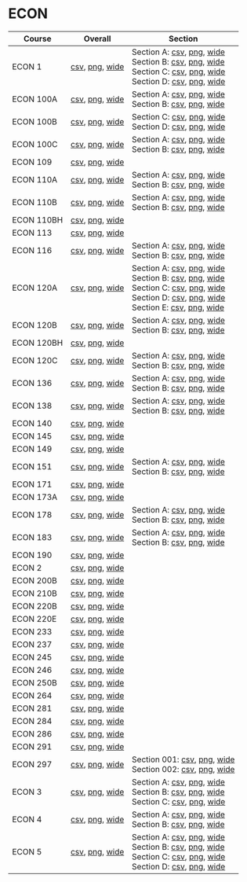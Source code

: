 # ECON

| Course | Overall | Section |
| ------ | ------- | ------- |
| ECON 1 | [csv](https://github.com/UCSD-Historical-Enrollment-Data/2024Winter/blob/main/overall/ECON%201.csv), [png](https://raw.githubusercontent.com/UCSD-Historical-Enrollment-Data/2024Winter/main/plot_overall/ECON%201.png), [wide](https://raw.githubusercontent.com/UCSD-Historical-Enrollment-Data/2024Winter/main/plot_overall_wide/ECON%201.png) | Section A: [csv](https://github.com/UCSD-Historical-Enrollment-Data/2024Winter/blob/main/section/ECON%201_A.csv), [png](https://raw.githubusercontent.com/UCSD-Historical-Enrollment-Data/2024Winter/main/plot_section/ECON%201_A.png), [wide](https://raw.githubusercontent.com/UCSD-Historical-Enrollment-Data/2024Winter/main/plot_section_wide/ECON%201_A.png)<br>Section B: [csv](https://github.com/UCSD-Historical-Enrollment-Data/2024Winter/blob/main/section/ECON%201_B.csv), [png](https://raw.githubusercontent.com/UCSD-Historical-Enrollment-Data/2024Winter/main/plot_section/ECON%201_B.png), [wide](https://raw.githubusercontent.com/UCSD-Historical-Enrollment-Data/2024Winter/main/plot_section_wide/ECON%201_B.png)<br>Section C: [csv](https://github.com/UCSD-Historical-Enrollment-Data/2024Winter/blob/main/section/ECON%201_C.csv), [png](https://raw.githubusercontent.com/UCSD-Historical-Enrollment-Data/2024Winter/main/plot_section/ECON%201_C.png), [wide](https://raw.githubusercontent.com/UCSD-Historical-Enrollment-Data/2024Winter/main/plot_section_wide/ECON%201_C.png)<br>Section D: [csv](https://github.com/UCSD-Historical-Enrollment-Data/2024Winter/blob/main/section/ECON%201_D.csv), [png](https://raw.githubusercontent.com/UCSD-Historical-Enrollment-Data/2024Winter/main/plot_section/ECON%201_D.png), [wide](https://raw.githubusercontent.com/UCSD-Historical-Enrollment-Data/2024Winter/main/plot_section_wide/ECON%201_D.png) |
| ECON 100A | [csv](https://github.com/UCSD-Historical-Enrollment-Data/2024Winter/blob/main/overall/ECON%20100A.csv), [png](https://raw.githubusercontent.com/UCSD-Historical-Enrollment-Data/2024Winter/main/plot_overall/ECON%20100A.png), [wide](https://raw.githubusercontent.com/UCSD-Historical-Enrollment-Data/2024Winter/main/plot_overall_wide/ECON%20100A.png) | Section A: [csv](https://github.com/UCSD-Historical-Enrollment-Data/2024Winter/blob/main/section/ECON%20100A_A.csv), [png](https://raw.githubusercontent.com/UCSD-Historical-Enrollment-Data/2024Winter/main/plot_section/ECON%20100A_A.png), [wide](https://raw.githubusercontent.com/UCSD-Historical-Enrollment-Data/2024Winter/main/plot_section_wide/ECON%20100A_A.png)<br>Section B: [csv](https://github.com/UCSD-Historical-Enrollment-Data/2024Winter/blob/main/section/ECON%20100A_B.csv), [png](https://raw.githubusercontent.com/UCSD-Historical-Enrollment-Data/2024Winter/main/plot_section/ECON%20100A_B.png), [wide](https://raw.githubusercontent.com/UCSD-Historical-Enrollment-Data/2024Winter/main/plot_section_wide/ECON%20100A_B.png) |
| ECON 100B | [csv](https://github.com/UCSD-Historical-Enrollment-Data/2024Winter/blob/main/overall/ECON%20100B.csv), [png](https://raw.githubusercontent.com/UCSD-Historical-Enrollment-Data/2024Winter/main/plot_overall/ECON%20100B.png), [wide](https://raw.githubusercontent.com/UCSD-Historical-Enrollment-Data/2024Winter/main/plot_overall_wide/ECON%20100B.png) | Section C: [csv](https://github.com/UCSD-Historical-Enrollment-Data/2024Winter/blob/main/section/ECON%20100B_C.csv), [png](https://raw.githubusercontent.com/UCSD-Historical-Enrollment-Data/2024Winter/main/plot_section/ECON%20100B_C.png), [wide](https://raw.githubusercontent.com/UCSD-Historical-Enrollment-Data/2024Winter/main/plot_section_wide/ECON%20100B_C.png)<br>Section D: [csv](https://github.com/UCSD-Historical-Enrollment-Data/2024Winter/blob/main/section/ECON%20100B_D.csv), [png](https://raw.githubusercontent.com/UCSD-Historical-Enrollment-Data/2024Winter/main/plot_section/ECON%20100B_D.png), [wide](https://raw.githubusercontent.com/UCSD-Historical-Enrollment-Data/2024Winter/main/plot_section_wide/ECON%20100B_D.png) |
| ECON 100C | [csv](https://github.com/UCSD-Historical-Enrollment-Data/2024Winter/blob/main/overall/ECON%20100C.csv), [png](https://raw.githubusercontent.com/UCSD-Historical-Enrollment-Data/2024Winter/main/plot_overall/ECON%20100C.png), [wide](https://raw.githubusercontent.com/UCSD-Historical-Enrollment-Data/2024Winter/main/plot_overall_wide/ECON%20100C.png) | Section A: [csv](https://github.com/UCSD-Historical-Enrollment-Data/2024Winter/blob/main/section/ECON%20100C_A.csv), [png](https://raw.githubusercontent.com/UCSD-Historical-Enrollment-Data/2024Winter/main/plot_section/ECON%20100C_A.png), [wide](https://raw.githubusercontent.com/UCSD-Historical-Enrollment-Data/2024Winter/main/plot_section_wide/ECON%20100C_A.png)<br>Section B: [csv](https://github.com/UCSD-Historical-Enrollment-Data/2024Winter/blob/main/section/ECON%20100C_B.csv), [png](https://raw.githubusercontent.com/UCSD-Historical-Enrollment-Data/2024Winter/main/plot_section/ECON%20100C_B.png), [wide](https://raw.githubusercontent.com/UCSD-Historical-Enrollment-Data/2024Winter/main/plot_section_wide/ECON%20100C_B.png) |
| ECON 109 | [csv](https://github.com/UCSD-Historical-Enrollment-Data/2024Winter/blob/main/overall/ECON%20109.csv), [png](https://raw.githubusercontent.com/UCSD-Historical-Enrollment-Data/2024Winter/main/plot_overall/ECON%20109.png), [wide](https://raw.githubusercontent.com/UCSD-Historical-Enrollment-Data/2024Winter/main/plot_overall_wide/ECON%20109.png) |  |
| ECON 110A | [csv](https://github.com/UCSD-Historical-Enrollment-Data/2024Winter/blob/main/overall/ECON%20110A.csv), [png](https://raw.githubusercontent.com/UCSD-Historical-Enrollment-Data/2024Winter/main/plot_overall/ECON%20110A.png), [wide](https://raw.githubusercontent.com/UCSD-Historical-Enrollment-Data/2024Winter/main/plot_overall_wide/ECON%20110A.png) | Section A: [csv](https://github.com/UCSD-Historical-Enrollment-Data/2024Winter/blob/main/section/ECON%20110A_A.csv), [png](https://raw.githubusercontent.com/UCSD-Historical-Enrollment-Data/2024Winter/main/plot_section/ECON%20110A_A.png), [wide](https://raw.githubusercontent.com/UCSD-Historical-Enrollment-Data/2024Winter/main/plot_section_wide/ECON%20110A_A.png)<br>Section B: [csv](https://github.com/UCSD-Historical-Enrollment-Data/2024Winter/blob/main/section/ECON%20110A_B.csv), [png](https://raw.githubusercontent.com/UCSD-Historical-Enrollment-Data/2024Winter/main/plot_section/ECON%20110A_B.png), [wide](https://raw.githubusercontent.com/UCSD-Historical-Enrollment-Data/2024Winter/main/plot_section_wide/ECON%20110A_B.png) |
| ECON 110B | [csv](https://github.com/UCSD-Historical-Enrollment-Data/2024Winter/blob/main/overall/ECON%20110B.csv), [png](https://raw.githubusercontent.com/UCSD-Historical-Enrollment-Data/2024Winter/main/plot_overall/ECON%20110B.png), [wide](https://raw.githubusercontent.com/UCSD-Historical-Enrollment-Data/2024Winter/main/plot_overall_wide/ECON%20110B.png) | Section A: [csv](https://github.com/UCSD-Historical-Enrollment-Data/2024Winter/blob/main/section/ECON%20110B_A.csv), [png](https://raw.githubusercontent.com/UCSD-Historical-Enrollment-Data/2024Winter/main/plot_section/ECON%20110B_A.png), [wide](https://raw.githubusercontent.com/UCSD-Historical-Enrollment-Data/2024Winter/main/plot_section_wide/ECON%20110B_A.png)<br>Section B: [csv](https://github.com/UCSD-Historical-Enrollment-Data/2024Winter/blob/main/section/ECON%20110B_B.csv), [png](https://raw.githubusercontent.com/UCSD-Historical-Enrollment-Data/2024Winter/main/plot_section/ECON%20110B_B.png), [wide](https://raw.githubusercontent.com/UCSD-Historical-Enrollment-Data/2024Winter/main/plot_section_wide/ECON%20110B_B.png) |
| ECON 110BH | [csv](https://github.com/UCSD-Historical-Enrollment-Data/2024Winter/blob/main/overall/ECON%20110BH.csv), [png](https://raw.githubusercontent.com/UCSD-Historical-Enrollment-Data/2024Winter/main/plot_overall/ECON%20110BH.png), [wide](https://raw.githubusercontent.com/UCSD-Historical-Enrollment-Data/2024Winter/main/plot_overall_wide/ECON%20110BH.png) |  |
| ECON 113 | [csv](https://github.com/UCSD-Historical-Enrollment-Data/2024Winter/blob/main/overall/ECON%20113.csv), [png](https://raw.githubusercontent.com/UCSD-Historical-Enrollment-Data/2024Winter/main/plot_overall/ECON%20113.png), [wide](https://raw.githubusercontent.com/UCSD-Historical-Enrollment-Data/2024Winter/main/plot_overall_wide/ECON%20113.png) |  |
| ECON 116 | [csv](https://github.com/UCSD-Historical-Enrollment-Data/2024Winter/blob/main/overall/ECON%20116.csv), [png](https://raw.githubusercontent.com/UCSD-Historical-Enrollment-Data/2024Winter/main/plot_overall/ECON%20116.png), [wide](https://raw.githubusercontent.com/UCSD-Historical-Enrollment-Data/2024Winter/main/plot_overall_wide/ECON%20116.png) | Section A: [csv](https://github.com/UCSD-Historical-Enrollment-Data/2024Winter/blob/main/section/ECON%20116_A.csv), [png](https://raw.githubusercontent.com/UCSD-Historical-Enrollment-Data/2024Winter/main/plot_section/ECON%20116_A.png), [wide](https://raw.githubusercontent.com/UCSD-Historical-Enrollment-Data/2024Winter/main/plot_section_wide/ECON%20116_A.png)<br>Section B: [csv](https://github.com/UCSD-Historical-Enrollment-Data/2024Winter/blob/main/section/ECON%20116_B.csv), [png](https://raw.githubusercontent.com/UCSD-Historical-Enrollment-Data/2024Winter/main/plot_section/ECON%20116_B.png), [wide](https://raw.githubusercontent.com/UCSD-Historical-Enrollment-Data/2024Winter/main/plot_section_wide/ECON%20116_B.png) |
| ECON 120A | [csv](https://github.com/UCSD-Historical-Enrollment-Data/2024Winter/blob/main/overall/ECON%20120A.csv), [png](https://raw.githubusercontent.com/UCSD-Historical-Enrollment-Data/2024Winter/main/plot_overall/ECON%20120A.png), [wide](https://raw.githubusercontent.com/UCSD-Historical-Enrollment-Data/2024Winter/main/plot_overall_wide/ECON%20120A.png) | Section A: [csv](https://github.com/UCSD-Historical-Enrollment-Data/2024Winter/blob/main/section/ECON%20120A_A.csv), [png](https://raw.githubusercontent.com/UCSD-Historical-Enrollment-Data/2024Winter/main/plot_section/ECON%20120A_A.png), [wide](https://raw.githubusercontent.com/UCSD-Historical-Enrollment-Data/2024Winter/main/plot_section_wide/ECON%20120A_A.png)<br>Section B: [csv](https://github.com/UCSD-Historical-Enrollment-Data/2024Winter/blob/main/section/ECON%20120A_B.csv), [png](https://raw.githubusercontent.com/UCSD-Historical-Enrollment-Data/2024Winter/main/plot_section/ECON%20120A_B.png), [wide](https://raw.githubusercontent.com/UCSD-Historical-Enrollment-Data/2024Winter/main/plot_section_wide/ECON%20120A_B.png)<br>Section C: [csv](https://github.com/UCSD-Historical-Enrollment-Data/2024Winter/blob/main/section/ECON%20120A_C.csv), [png](https://raw.githubusercontent.com/UCSD-Historical-Enrollment-Data/2024Winter/main/plot_section/ECON%20120A_C.png), [wide](https://raw.githubusercontent.com/UCSD-Historical-Enrollment-Data/2024Winter/main/plot_section_wide/ECON%20120A_C.png)<br>Section D: [csv](https://github.com/UCSD-Historical-Enrollment-Data/2024Winter/blob/main/section/ECON%20120A_D.csv), [png](https://raw.githubusercontent.com/UCSD-Historical-Enrollment-Data/2024Winter/main/plot_section/ECON%20120A_D.png), [wide](https://raw.githubusercontent.com/UCSD-Historical-Enrollment-Data/2024Winter/main/plot_section_wide/ECON%20120A_D.png)<br>Section E: [csv](https://github.com/UCSD-Historical-Enrollment-Data/2024Winter/blob/main/section/ECON%20120A_E.csv), [png](https://raw.githubusercontent.com/UCSD-Historical-Enrollment-Data/2024Winter/main/plot_section/ECON%20120A_E.png), [wide](https://raw.githubusercontent.com/UCSD-Historical-Enrollment-Data/2024Winter/main/plot_section_wide/ECON%20120A_E.png) |
| ECON 120B | [csv](https://github.com/UCSD-Historical-Enrollment-Data/2024Winter/blob/main/overall/ECON%20120B.csv), [png](https://raw.githubusercontent.com/UCSD-Historical-Enrollment-Data/2024Winter/main/plot_overall/ECON%20120B.png), [wide](https://raw.githubusercontent.com/UCSD-Historical-Enrollment-Data/2024Winter/main/plot_overall_wide/ECON%20120B.png) | Section A: [csv](https://github.com/UCSD-Historical-Enrollment-Data/2024Winter/blob/main/section/ECON%20120B_A.csv), [png](https://raw.githubusercontent.com/UCSD-Historical-Enrollment-Data/2024Winter/main/plot_section/ECON%20120B_A.png), [wide](https://raw.githubusercontent.com/UCSD-Historical-Enrollment-Data/2024Winter/main/plot_section_wide/ECON%20120B_A.png)<br>Section B: [csv](https://github.com/UCSD-Historical-Enrollment-Data/2024Winter/blob/main/section/ECON%20120B_B.csv), [png](https://raw.githubusercontent.com/UCSD-Historical-Enrollment-Data/2024Winter/main/plot_section/ECON%20120B_B.png), [wide](https://raw.githubusercontent.com/UCSD-Historical-Enrollment-Data/2024Winter/main/plot_section_wide/ECON%20120B_B.png) |
| ECON 120BH | [csv](https://github.com/UCSD-Historical-Enrollment-Data/2024Winter/blob/main/overall/ECON%20120BH.csv), [png](https://raw.githubusercontent.com/UCSD-Historical-Enrollment-Data/2024Winter/main/plot_overall/ECON%20120BH.png), [wide](https://raw.githubusercontent.com/UCSD-Historical-Enrollment-Data/2024Winter/main/plot_overall_wide/ECON%20120BH.png) |  |
| ECON 120C | [csv](https://github.com/UCSD-Historical-Enrollment-Data/2024Winter/blob/main/overall/ECON%20120C.csv), [png](https://raw.githubusercontent.com/UCSD-Historical-Enrollment-Data/2024Winter/main/plot_overall/ECON%20120C.png), [wide](https://raw.githubusercontent.com/UCSD-Historical-Enrollment-Data/2024Winter/main/plot_overall_wide/ECON%20120C.png) | Section A: [csv](https://github.com/UCSD-Historical-Enrollment-Data/2024Winter/blob/main/section/ECON%20120C_A.csv), [png](https://raw.githubusercontent.com/UCSD-Historical-Enrollment-Data/2024Winter/main/plot_section/ECON%20120C_A.png), [wide](https://raw.githubusercontent.com/UCSD-Historical-Enrollment-Data/2024Winter/main/plot_section_wide/ECON%20120C_A.png)<br>Section B: [csv](https://github.com/UCSD-Historical-Enrollment-Data/2024Winter/blob/main/section/ECON%20120C_B.csv), [png](https://raw.githubusercontent.com/UCSD-Historical-Enrollment-Data/2024Winter/main/plot_section/ECON%20120C_B.png), [wide](https://raw.githubusercontent.com/UCSD-Historical-Enrollment-Data/2024Winter/main/plot_section_wide/ECON%20120C_B.png) |
| ECON 136 | [csv](https://github.com/UCSD-Historical-Enrollment-Data/2024Winter/blob/main/overall/ECON%20136.csv), [png](https://raw.githubusercontent.com/UCSD-Historical-Enrollment-Data/2024Winter/main/plot_overall/ECON%20136.png), [wide](https://raw.githubusercontent.com/UCSD-Historical-Enrollment-Data/2024Winter/main/plot_overall_wide/ECON%20136.png) | Section A: [csv](https://github.com/UCSD-Historical-Enrollment-Data/2024Winter/blob/main/section/ECON%20136_A.csv), [png](https://raw.githubusercontent.com/UCSD-Historical-Enrollment-Data/2024Winter/main/plot_section/ECON%20136_A.png), [wide](https://raw.githubusercontent.com/UCSD-Historical-Enrollment-Data/2024Winter/main/plot_section_wide/ECON%20136_A.png)<br>Section B: [csv](https://github.com/UCSD-Historical-Enrollment-Data/2024Winter/blob/main/section/ECON%20136_B.csv), [png](https://raw.githubusercontent.com/UCSD-Historical-Enrollment-Data/2024Winter/main/plot_section/ECON%20136_B.png), [wide](https://raw.githubusercontent.com/UCSD-Historical-Enrollment-Data/2024Winter/main/plot_section_wide/ECON%20136_B.png) |
| ECON 138 | [csv](https://github.com/UCSD-Historical-Enrollment-Data/2024Winter/blob/main/overall/ECON%20138.csv), [png](https://raw.githubusercontent.com/UCSD-Historical-Enrollment-Data/2024Winter/main/plot_overall/ECON%20138.png), [wide](https://raw.githubusercontent.com/UCSD-Historical-Enrollment-Data/2024Winter/main/plot_overall_wide/ECON%20138.png) | Section A: [csv](https://github.com/UCSD-Historical-Enrollment-Data/2024Winter/blob/main/section/ECON%20138_A.csv), [png](https://raw.githubusercontent.com/UCSD-Historical-Enrollment-Data/2024Winter/main/plot_section/ECON%20138_A.png), [wide](https://raw.githubusercontent.com/UCSD-Historical-Enrollment-Data/2024Winter/main/plot_section_wide/ECON%20138_A.png)<br>Section B: [csv](https://github.com/UCSD-Historical-Enrollment-Data/2024Winter/blob/main/section/ECON%20138_B.csv), [png](https://raw.githubusercontent.com/UCSD-Historical-Enrollment-Data/2024Winter/main/plot_section/ECON%20138_B.png), [wide](https://raw.githubusercontent.com/UCSD-Historical-Enrollment-Data/2024Winter/main/plot_section_wide/ECON%20138_B.png) |
| ECON 140 | [csv](https://github.com/UCSD-Historical-Enrollment-Data/2024Winter/blob/main/overall/ECON%20140.csv), [png](https://raw.githubusercontent.com/UCSD-Historical-Enrollment-Data/2024Winter/main/plot_overall/ECON%20140.png), [wide](https://raw.githubusercontent.com/UCSD-Historical-Enrollment-Data/2024Winter/main/plot_overall_wide/ECON%20140.png) |  |
| ECON 145 | [csv](https://github.com/UCSD-Historical-Enrollment-Data/2024Winter/blob/main/overall/ECON%20145.csv), [png](https://raw.githubusercontent.com/UCSD-Historical-Enrollment-Data/2024Winter/main/plot_overall/ECON%20145.png), [wide](https://raw.githubusercontent.com/UCSD-Historical-Enrollment-Data/2024Winter/main/plot_overall_wide/ECON%20145.png) |  |
| ECON 149 | [csv](https://github.com/UCSD-Historical-Enrollment-Data/2024Winter/blob/main/overall/ECON%20149.csv), [png](https://raw.githubusercontent.com/UCSD-Historical-Enrollment-Data/2024Winter/main/plot_overall/ECON%20149.png), [wide](https://raw.githubusercontent.com/UCSD-Historical-Enrollment-Data/2024Winter/main/plot_overall_wide/ECON%20149.png) |  |
| ECON 151 | [csv](https://github.com/UCSD-Historical-Enrollment-Data/2024Winter/blob/main/overall/ECON%20151.csv), [png](https://raw.githubusercontent.com/UCSD-Historical-Enrollment-Data/2024Winter/main/plot_overall/ECON%20151.png), [wide](https://raw.githubusercontent.com/UCSD-Historical-Enrollment-Data/2024Winter/main/plot_overall_wide/ECON%20151.png) | Section A: [csv](https://github.com/UCSD-Historical-Enrollment-Data/2024Winter/blob/main/section/ECON%20151_A.csv), [png](https://raw.githubusercontent.com/UCSD-Historical-Enrollment-Data/2024Winter/main/plot_section/ECON%20151_A.png), [wide](https://raw.githubusercontent.com/UCSD-Historical-Enrollment-Data/2024Winter/main/plot_section_wide/ECON%20151_A.png)<br>Section B: [csv](https://github.com/UCSD-Historical-Enrollment-Data/2024Winter/blob/main/section/ECON%20151_B.csv), [png](https://raw.githubusercontent.com/UCSD-Historical-Enrollment-Data/2024Winter/main/plot_section/ECON%20151_B.png), [wide](https://raw.githubusercontent.com/UCSD-Historical-Enrollment-Data/2024Winter/main/plot_section_wide/ECON%20151_B.png) |
| ECON 171 | [csv](https://github.com/UCSD-Historical-Enrollment-Data/2024Winter/blob/main/overall/ECON%20171.csv), [png](https://raw.githubusercontent.com/UCSD-Historical-Enrollment-Data/2024Winter/main/plot_overall/ECON%20171.png), [wide](https://raw.githubusercontent.com/UCSD-Historical-Enrollment-Data/2024Winter/main/plot_overall_wide/ECON%20171.png) |  |
| ECON 173A | [csv](https://github.com/UCSD-Historical-Enrollment-Data/2024Winter/blob/main/overall/ECON%20173A.csv), [png](https://raw.githubusercontent.com/UCSD-Historical-Enrollment-Data/2024Winter/main/plot_overall/ECON%20173A.png), [wide](https://raw.githubusercontent.com/UCSD-Historical-Enrollment-Data/2024Winter/main/plot_overall_wide/ECON%20173A.png) |  |
| ECON 178 | [csv](https://github.com/UCSD-Historical-Enrollment-Data/2024Winter/blob/main/overall/ECON%20178.csv), [png](https://raw.githubusercontent.com/UCSD-Historical-Enrollment-Data/2024Winter/main/plot_overall/ECON%20178.png), [wide](https://raw.githubusercontent.com/UCSD-Historical-Enrollment-Data/2024Winter/main/plot_overall_wide/ECON%20178.png) | Section A: [csv](https://github.com/UCSD-Historical-Enrollment-Data/2024Winter/blob/main/section/ECON%20178_A.csv), [png](https://raw.githubusercontent.com/UCSD-Historical-Enrollment-Data/2024Winter/main/plot_section/ECON%20178_A.png), [wide](https://raw.githubusercontent.com/UCSD-Historical-Enrollment-Data/2024Winter/main/plot_section_wide/ECON%20178_A.png)<br>Section B: [csv](https://github.com/UCSD-Historical-Enrollment-Data/2024Winter/blob/main/section/ECON%20178_B.csv), [png](https://raw.githubusercontent.com/UCSD-Historical-Enrollment-Data/2024Winter/main/plot_section/ECON%20178_B.png), [wide](https://raw.githubusercontent.com/UCSD-Historical-Enrollment-Data/2024Winter/main/plot_section_wide/ECON%20178_B.png) |
| ECON 183 | [csv](https://github.com/UCSD-Historical-Enrollment-Data/2024Winter/blob/main/overall/ECON%20183.csv), [png](https://raw.githubusercontent.com/UCSD-Historical-Enrollment-Data/2024Winter/main/plot_overall/ECON%20183.png), [wide](https://raw.githubusercontent.com/UCSD-Historical-Enrollment-Data/2024Winter/main/plot_overall_wide/ECON%20183.png) | Section A: [csv](https://github.com/UCSD-Historical-Enrollment-Data/2024Winter/blob/main/section/ECON%20183_A.csv), [png](https://raw.githubusercontent.com/UCSD-Historical-Enrollment-Data/2024Winter/main/plot_section/ECON%20183_A.png), [wide](https://raw.githubusercontent.com/UCSD-Historical-Enrollment-Data/2024Winter/main/plot_section_wide/ECON%20183_A.png)<br>Section B: [csv](https://github.com/UCSD-Historical-Enrollment-Data/2024Winter/blob/main/section/ECON%20183_B.csv), [png](https://raw.githubusercontent.com/UCSD-Historical-Enrollment-Data/2024Winter/main/plot_section/ECON%20183_B.png), [wide](https://raw.githubusercontent.com/UCSD-Historical-Enrollment-Data/2024Winter/main/plot_section_wide/ECON%20183_B.png) |
| ECON 190 | [csv](https://github.com/UCSD-Historical-Enrollment-Data/2024Winter/blob/main/overall/ECON%20190.csv), [png](https://raw.githubusercontent.com/UCSD-Historical-Enrollment-Data/2024Winter/main/plot_overall/ECON%20190.png), [wide](https://raw.githubusercontent.com/UCSD-Historical-Enrollment-Data/2024Winter/main/plot_overall_wide/ECON%20190.png) |  |
| ECON 2 | [csv](https://github.com/UCSD-Historical-Enrollment-Data/2024Winter/blob/main/overall/ECON%202.csv), [png](https://raw.githubusercontent.com/UCSD-Historical-Enrollment-Data/2024Winter/main/plot_overall/ECON%202.png), [wide](https://raw.githubusercontent.com/UCSD-Historical-Enrollment-Data/2024Winter/main/plot_overall_wide/ECON%202.png) |  |
| ECON 200B | [csv](https://github.com/UCSD-Historical-Enrollment-Data/2024Winter/blob/main/overall/ECON%20200B.csv), [png](https://raw.githubusercontent.com/UCSD-Historical-Enrollment-Data/2024Winter/main/plot_overall/ECON%20200B.png), [wide](https://raw.githubusercontent.com/UCSD-Historical-Enrollment-Data/2024Winter/main/plot_overall_wide/ECON%20200B.png) |  |
| ECON 210B | [csv](https://github.com/UCSD-Historical-Enrollment-Data/2024Winter/blob/main/overall/ECON%20210B.csv), [png](https://raw.githubusercontent.com/UCSD-Historical-Enrollment-Data/2024Winter/main/plot_overall/ECON%20210B.png), [wide](https://raw.githubusercontent.com/UCSD-Historical-Enrollment-Data/2024Winter/main/plot_overall_wide/ECON%20210B.png) |  |
| ECON 220B | [csv](https://github.com/UCSD-Historical-Enrollment-Data/2024Winter/blob/main/overall/ECON%20220B.csv), [png](https://raw.githubusercontent.com/UCSD-Historical-Enrollment-Data/2024Winter/main/plot_overall/ECON%20220B.png), [wide](https://raw.githubusercontent.com/UCSD-Historical-Enrollment-Data/2024Winter/main/plot_overall_wide/ECON%20220B.png) |  |
| ECON 220E | [csv](https://github.com/UCSD-Historical-Enrollment-Data/2024Winter/blob/main/overall/ECON%20220E.csv), [png](https://raw.githubusercontent.com/UCSD-Historical-Enrollment-Data/2024Winter/main/plot_overall/ECON%20220E.png), [wide](https://raw.githubusercontent.com/UCSD-Historical-Enrollment-Data/2024Winter/main/plot_overall_wide/ECON%20220E.png) |  |
| ECON 233 | [csv](https://github.com/UCSD-Historical-Enrollment-Data/2024Winter/blob/main/overall/ECON%20233.csv), [png](https://raw.githubusercontent.com/UCSD-Historical-Enrollment-Data/2024Winter/main/plot_overall/ECON%20233.png), [wide](https://raw.githubusercontent.com/UCSD-Historical-Enrollment-Data/2024Winter/main/plot_overall_wide/ECON%20233.png) |  |
| ECON 237 | [csv](https://github.com/UCSD-Historical-Enrollment-Data/2024Winter/blob/main/overall/ECON%20237.csv), [png](https://raw.githubusercontent.com/UCSD-Historical-Enrollment-Data/2024Winter/main/plot_overall/ECON%20237.png), [wide](https://raw.githubusercontent.com/UCSD-Historical-Enrollment-Data/2024Winter/main/plot_overall_wide/ECON%20237.png) |  |
| ECON 245 | [csv](https://github.com/UCSD-Historical-Enrollment-Data/2024Winter/blob/main/overall/ECON%20245.csv), [png](https://raw.githubusercontent.com/UCSD-Historical-Enrollment-Data/2024Winter/main/plot_overall/ECON%20245.png), [wide](https://raw.githubusercontent.com/UCSD-Historical-Enrollment-Data/2024Winter/main/plot_overall_wide/ECON%20245.png) |  |
| ECON 246 | [csv](https://github.com/UCSD-Historical-Enrollment-Data/2024Winter/blob/main/overall/ECON%20246.csv), [png](https://raw.githubusercontent.com/UCSD-Historical-Enrollment-Data/2024Winter/main/plot_overall/ECON%20246.png), [wide](https://raw.githubusercontent.com/UCSD-Historical-Enrollment-Data/2024Winter/main/plot_overall_wide/ECON%20246.png) |  |
| ECON 250B | [csv](https://github.com/UCSD-Historical-Enrollment-Data/2024Winter/blob/main/overall/ECON%20250B.csv), [png](https://raw.githubusercontent.com/UCSD-Historical-Enrollment-Data/2024Winter/main/plot_overall/ECON%20250B.png), [wide](https://raw.githubusercontent.com/UCSD-Historical-Enrollment-Data/2024Winter/main/plot_overall_wide/ECON%20250B.png) |  |
| ECON 264 | [csv](https://github.com/UCSD-Historical-Enrollment-Data/2024Winter/blob/main/overall/ECON%20264.csv), [png](https://raw.githubusercontent.com/UCSD-Historical-Enrollment-Data/2024Winter/main/plot_overall/ECON%20264.png), [wide](https://raw.githubusercontent.com/UCSD-Historical-Enrollment-Data/2024Winter/main/plot_overall_wide/ECON%20264.png) |  |
| ECON 281 | [csv](https://github.com/UCSD-Historical-Enrollment-Data/2024Winter/blob/main/overall/ECON%20281.csv), [png](https://raw.githubusercontent.com/UCSD-Historical-Enrollment-Data/2024Winter/main/plot_overall/ECON%20281.png), [wide](https://raw.githubusercontent.com/UCSD-Historical-Enrollment-Data/2024Winter/main/plot_overall_wide/ECON%20281.png) |  |
| ECON 284 | [csv](https://github.com/UCSD-Historical-Enrollment-Data/2024Winter/blob/main/overall/ECON%20284.csv), [png](https://raw.githubusercontent.com/UCSD-Historical-Enrollment-Data/2024Winter/main/plot_overall/ECON%20284.png), [wide](https://raw.githubusercontent.com/UCSD-Historical-Enrollment-Data/2024Winter/main/plot_overall_wide/ECON%20284.png) |  |
| ECON 286 | [csv](https://github.com/UCSD-Historical-Enrollment-Data/2024Winter/blob/main/overall/ECON%20286.csv), [png](https://raw.githubusercontent.com/UCSD-Historical-Enrollment-Data/2024Winter/main/plot_overall/ECON%20286.png), [wide](https://raw.githubusercontent.com/UCSD-Historical-Enrollment-Data/2024Winter/main/plot_overall_wide/ECON%20286.png) |  |
| ECON 291 | [csv](https://github.com/UCSD-Historical-Enrollment-Data/2024Winter/blob/main/overall/ECON%20291.csv), [png](https://raw.githubusercontent.com/UCSD-Historical-Enrollment-Data/2024Winter/main/plot_overall/ECON%20291.png), [wide](https://raw.githubusercontent.com/UCSD-Historical-Enrollment-Data/2024Winter/main/plot_overall_wide/ECON%20291.png) |  |
| ECON 297 | [csv](https://github.com/UCSD-Historical-Enrollment-Data/2024Winter/blob/main/overall/ECON%20297.csv), [png](https://raw.githubusercontent.com/UCSD-Historical-Enrollment-Data/2024Winter/main/plot_overall/ECON%20297.png), [wide](https://raw.githubusercontent.com/UCSD-Historical-Enrollment-Data/2024Winter/main/plot_overall_wide/ECON%20297.png) | Section 001: [csv](https://github.com/UCSD-Historical-Enrollment-Data/2024Winter/blob/main/section/ECON%20297_001.csv), [png](https://raw.githubusercontent.com/UCSD-Historical-Enrollment-Data/2024Winter/main/plot_section/ECON%20297_001.png), [wide](https://raw.githubusercontent.com/UCSD-Historical-Enrollment-Data/2024Winter/main/plot_section_wide/ECON%20297_001.png)<br>Section 002: [csv](https://github.com/UCSD-Historical-Enrollment-Data/2024Winter/blob/main/section/ECON%20297_002.csv), [png](https://raw.githubusercontent.com/UCSD-Historical-Enrollment-Data/2024Winter/main/plot_section/ECON%20297_002.png), [wide](https://raw.githubusercontent.com/UCSD-Historical-Enrollment-Data/2024Winter/main/plot_section_wide/ECON%20297_002.png) |
| ECON 3 | [csv](https://github.com/UCSD-Historical-Enrollment-Data/2024Winter/blob/main/overall/ECON%203.csv), [png](https://raw.githubusercontent.com/UCSD-Historical-Enrollment-Data/2024Winter/main/plot_overall/ECON%203.png), [wide](https://raw.githubusercontent.com/UCSD-Historical-Enrollment-Data/2024Winter/main/plot_overall_wide/ECON%203.png) | Section A: [csv](https://github.com/UCSD-Historical-Enrollment-Data/2024Winter/blob/main/section/ECON%203_A.csv), [png](https://raw.githubusercontent.com/UCSD-Historical-Enrollment-Data/2024Winter/main/plot_section/ECON%203_A.png), [wide](https://raw.githubusercontent.com/UCSD-Historical-Enrollment-Data/2024Winter/main/plot_section_wide/ECON%203_A.png)<br>Section B: [csv](https://github.com/UCSD-Historical-Enrollment-Data/2024Winter/blob/main/section/ECON%203_B.csv), [png](https://raw.githubusercontent.com/UCSD-Historical-Enrollment-Data/2024Winter/main/plot_section/ECON%203_B.png), [wide](https://raw.githubusercontent.com/UCSD-Historical-Enrollment-Data/2024Winter/main/plot_section_wide/ECON%203_B.png)<br>Section C: [csv](https://github.com/UCSD-Historical-Enrollment-Data/2024Winter/blob/main/section/ECON%203_C.csv), [png](https://raw.githubusercontent.com/UCSD-Historical-Enrollment-Data/2024Winter/main/plot_section/ECON%203_C.png), [wide](https://raw.githubusercontent.com/UCSD-Historical-Enrollment-Data/2024Winter/main/plot_section_wide/ECON%203_C.png) |
| ECON 4 | [csv](https://github.com/UCSD-Historical-Enrollment-Data/2024Winter/blob/main/overall/ECON%204.csv), [png](https://raw.githubusercontent.com/UCSD-Historical-Enrollment-Data/2024Winter/main/plot_overall/ECON%204.png), [wide](https://raw.githubusercontent.com/UCSD-Historical-Enrollment-Data/2024Winter/main/plot_overall_wide/ECON%204.png) | Section A: [csv](https://github.com/UCSD-Historical-Enrollment-Data/2024Winter/blob/main/section/ECON%204_A.csv), [png](https://raw.githubusercontent.com/UCSD-Historical-Enrollment-Data/2024Winter/main/plot_section/ECON%204_A.png), [wide](https://raw.githubusercontent.com/UCSD-Historical-Enrollment-Data/2024Winter/main/plot_section_wide/ECON%204_A.png)<br>Section B: [csv](https://github.com/UCSD-Historical-Enrollment-Data/2024Winter/blob/main/section/ECON%204_B.csv), [png](https://raw.githubusercontent.com/UCSD-Historical-Enrollment-Data/2024Winter/main/plot_section/ECON%204_B.png), [wide](https://raw.githubusercontent.com/UCSD-Historical-Enrollment-Data/2024Winter/main/plot_section_wide/ECON%204_B.png) |
| ECON 5 | [csv](https://github.com/UCSD-Historical-Enrollment-Data/2024Winter/blob/main/overall/ECON%205.csv), [png](https://raw.githubusercontent.com/UCSD-Historical-Enrollment-Data/2024Winter/main/plot_overall/ECON%205.png), [wide](https://raw.githubusercontent.com/UCSD-Historical-Enrollment-Data/2024Winter/main/plot_overall_wide/ECON%205.png) | Section A: [csv](https://github.com/UCSD-Historical-Enrollment-Data/2024Winter/blob/main/section/ECON%205_A.csv), [png](https://raw.githubusercontent.com/UCSD-Historical-Enrollment-Data/2024Winter/main/plot_section/ECON%205_A.png), [wide](https://raw.githubusercontent.com/UCSD-Historical-Enrollment-Data/2024Winter/main/plot_section_wide/ECON%205_A.png)<br>Section B: [csv](https://github.com/UCSD-Historical-Enrollment-Data/2024Winter/blob/main/section/ECON%205_B.csv), [png](https://raw.githubusercontent.com/UCSD-Historical-Enrollment-Data/2024Winter/main/plot_section/ECON%205_B.png), [wide](https://raw.githubusercontent.com/UCSD-Historical-Enrollment-Data/2024Winter/main/plot_section_wide/ECON%205_B.png)<br>Section C: [csv](https://github.com/UCSD-Historical-Enrollment-Data/2024Winter/blob/main/section/ECON%205_C.csv), [png](https://raw.githubusercontent.com/UCSD-Historical-Enrollment-Data/2024Winter/main/plot_section/ECON%205_C.png), [wide](https://raw.githubusercontent.com/UCSD-Historical-Enrollment-Data/2024Winter/main/plot_section_wide/ECON%205_C.png)<br>Section D: [csv](https://github.com/UCSD-Historical-Enrollment-Data/2024Winter/blob/main/section/ECON%205_D.csv), [png](https://raw.githubusercontent.com/UCSD-Historical-Enrollment-Data/2024Winter/main/plot_section/ECON%205_D.png), [wide](https://raw.githubusercontent.com/UCSD-Historical-Enrollment-Data/2024Winter/main/plot_section_wide/ECON%205_D.png) |
